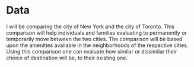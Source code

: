 # Data
I will be comparing the city of New York and the city of Toronto. This comparison will help individuals and families evaluating to permanently or temporarily move between the two cities. The comparison will be based upon the amenities available in the neighborhoods of the respective cities. Using this comparison one can evaluate how similar or dissimilar their choice of destination will be, to their existing one.
